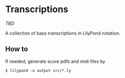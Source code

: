 # Transcriptions

_TBD_

A collection of bass transcriptions in LilyPond notation.

## How to

If needed, generate score pdfs and midi files by
```
$ lilypond -o output src/*.ly 
```
